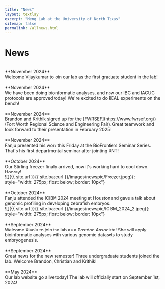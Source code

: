```yaml
---
title: "News"
layout: textlay
excerpt: "Meng Lab at the University of North Texas"
sitemap: false
permalink: /allnews.html
---
```


# News
<br>
**November 2024** <br>
Welcome Vijaykumar to join our lab as the first graduate student in the lab! <br> 
<br>
**November 2024** <br>
We have been doing bioinformatic analyses, and now our IBC and IACUC protocols are approved today! We're excited to do REAL experiments on the bench! <br>
<br>
**November 2024** <br>
Brandon and Krithik signed up for the [FWRSEF](https://www.fwrsef.org/) (Fort Worth Regional Science and Engineering Fair). Great teamwork and look forward to their presentation in February 2025! <br>
<br>
**November 2024** <br>
Fanju presented his work this Friday at the BioFrontiers Seminar Series. That's his first departmental seminar after jointing UNT!<br>
<br>
**October 2024** <br>
Our Stirling freezer finally arrived, now it's working hard to cool down. Hooray! <br>
![]({{ site.url }}{{ site.baseurl }}/images/newspic/Freezer.jpeg){: style="width: 275px; float: below; border: 10px"} <br>
<br>
**October 2024** <br>
Fanju attended the ICIBM 2024 meeting at Houston and gave a talk about genomic profiling in developing zebrafish embryos. <br>
![]({{ site.url }}{{ site.baseurl }}/images/newspic/ICIBM_2024_2.jpeg){: style="width: 275px; float: below; border: 10px"} <br>
<br>
**September 2024** <br>
Welcome Xiaolu to join the lab as a Postdoc Associate! She will apply bioinformatic analyses with various genomic datasets to study embryogenesis. <br>
<br>
**September 2024** <br>
Great news for the new semester! Three undergraduate students joined the lab. Welcome Brandon, Christian and Krithik! <br>
<br>
**May 2024** <br>
Our lab website go alive today! The lab will officially start on September 1st, 2024!<br>
<br>
<br>
<br>
<br>
<br>
<br>
<br>
<br>
<br>
<br>
<br>
<br>
<br>
<br>
